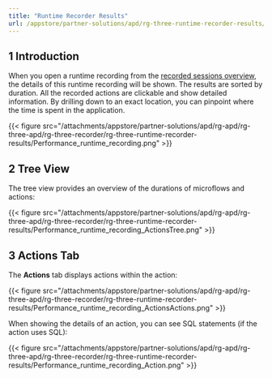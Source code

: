 ```yaml
---
title: "Runtime Recorder Results"
url: /appstore/partner-solutions/apd/rg-three-runtime-recorder-results/
---
```


## 1 Introduction

When you open a runtime recording from the [recorded sessions overview](/appstore/partner-solutions/apd/rg-three-recorder/), the details of this runtime recording will be shown. The results are sorted by duration. All the recorded actions are clickable and show detailed information. By drilling down to an exact location, you can pinpoint where the time is spent in the application.

{{< figure src="/attachments/appstore/partner-solutions/apd/rg-apd/rg-three-apd/rg-three-recorder/rg-three-runtime-recorder-results/Performance_runtime_recording.png" >}}

## 2 Tree View

The tree view provides an overview of the durations of microflows and actions:

{{< figure src="/attachments/appstore/partner-solutions/apd/rg-apd/rg-three-apd/rg-three-recorder/rg-three-runtime-recorder-results/Performance_runtime_recording_ActionsTree.png" >}}

## 3 Actions Tab

The **Actions** tab displays actions within the action:

{{< figure src="/attachments/appstore/partner-solutions/apd/rg-apd/rg-three-apd/rg-three-recorder/rg-three-runtime-recorder-results/Performance_runtime_recording_ActionsActions.png" >}}

When showing the details of an action, you can see SQL statements (if the action uses SQL):

{{< figure src="/attachments/appstore/partner-solutions/apd/rg-apd/rg-three-apd/rg-three-recorder/rg-three-runtime-recorder-results/Performance_runtime_recording_Action.png" >}}
